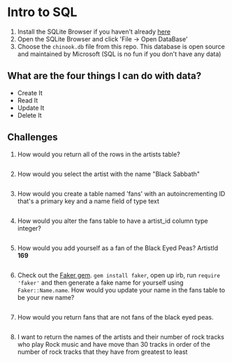 # Intro to SQL

1. Install the SQLite Browser if you haven't already [here](http://sqlitebrowser.org/)
2. Open the SQLite Browser and click 'File -> Open DataBase'
3. Choose the `chinook.db` file from this repo. This database is open source and maintained by Microsoft (SQL is no fun if you don't have any data)


## What are the four things I can do with data?
+ Create It
+ Read It
+ Update It
+ Delete It


## Challenges

1. How would you return all of the rows in the artists table?
  ```SQL

  ```
2. How would you select the artist with the name "Black Sabbath"
  ```SQL

  ```
3. How would you create a table named 'fans' with an autoincrementing ID that's a primary key and a name field of type text

  ```sql

  ```

4. How would you alter the fans table to have a artist_id column type integer?

  ```sql

  ```
5. How would you add yourself as a fan of the Black Eyed Peas? ArtistId **169**
  ```sql

  ```

6. Check out the [Faker gem](https://github.com/stympy/faker). `gem install faker`, open up irb, run `require 'faker'` and then generate a fake name for yourself using `Faker::Name.name`. How would you update your name in the fans table to be your new name?
   ```sql

   ```

7. How would you return fans that are not fans of the black eyed peas.
  ```sql

  ```


8. I want to return the names of the artists and their number of rock tracks
 who play Rock music
and have move than 30 tracks in order of the number of rock tracks that they have
from greatest to least
